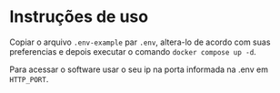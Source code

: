 # Instruções de uso

Copiar o arquivo `.env-example` par `.env`, altera-lo de acordo com suas preferencias e depois executar o comando `docker compose up -d`.

Para acessar o software usar o seu ip na porta informada na .env em `HTTP_PORT`.
